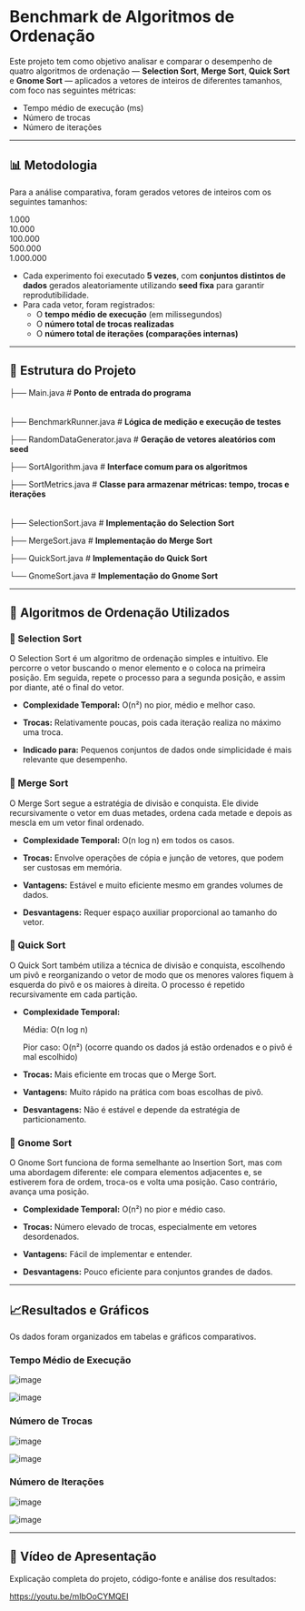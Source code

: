 # Benchmark de Algoritmos de Ordenação  

Este projeto tem como objetivo analisar e comparar o desempenho de quatro algoritmos de ordenação — **Selection Sort**, **Merge Sort**, **Quick Sort** e **Gnome Sort** — aplicados a vetores de inteiros de diferentes tamanhos, com foco nas seguintes métricas:

- Tempo médio de execução (ms)
- Número de trocas
- Número de iterações  

---

## 📊 Metodologia  

Para a análise comparativa, foram gerados vetores de inteiros com os seguintes tamanhos:

   1.000  
   10.000  
   100.000  
   500.000  
   1.000.000  

- Cada experimento foi executado **5 vezes**, com **conjuntos distintos de dados** gerados aleatoriamente utilizando **seed fixa** para garantir reprodutibilidade.
- Para cada vetor, foram registrados:
  - O **tempo médio de execução** (em milissegundos)
  - O **número total de trocas realizadas**
  - O **número total de iterações (comparações internas)**  

---

## 📁 Estrutura do Projeto  

├── Main.java # **Ponto de entrada do programa**  
<br>
<br>
├── BenchmarkRunner.java # **Lógica de medição e execução de testes**  

├── RandomDataGenerator.java # **Geração de vetores aleatórios com seed**  

├── SortAlgorithm.java # **Interface comum para os algoritmos**  

├── SortMetrics.java # **Classe para armazenar métricas: tempo, trocas e iterações**  
<br>
<br>
├── SelectionSort.java # **Implementação do Selection Sort**  

├── MergeSort.java # **Implementação do Merge Sort**  

├── QuickSort.java # **Implementação do Quick Sort**  

└── GnomeSort.java # **Implementação do Gnome Sort**  

---

## 🧠 Algoritmos de Ordenação Utilizados  

### 🔹 Selection Sort
O Selection Sort é um algoritmo de ordenação simples e intuitivo. Ele percorre o vetor buscando o menor elemento e o coloca na primeira posição. Em seguida, repete o processo para a segunda posição, e assim por diante, até o final do vetor.

- **Complexidade Temporal:** O(n²) no pior, médio e melhor caso.

- **Trocas:** Relativamente poucas, pois cada iteração realiza no máximo uma troca.

- **Indicado para:** Pequenos conjuntos de dados onde simplicidade é mais relevante que desempenho.

### 🔹 Merge Sort
O Merge Sort segue a estratégia de divisão e conquista. Ele divide recursivamente o vetor em duas metades, ordena cada metade e depois as mescla em um vetor final ordenado.

- **Complexidade Temporal:** O(n log n) em todos os casos.

- **Trocas:** Envolve operações de cópia e junção de vetores, que podem ser custosas em memória.

- **Vantagens:** Estável e muito eficiente mesmo em grandes volumes de dados.

- **Desvantagens:** Requer espaço auxiliar proporcional ao tamanho do vetor.

### 🔹 Quick Sort
O Quick Sort também utiliza a técnica de divisão e conquista, escolhendo um pivô e reorganizando o vetor de modo que os menores valores fiquem à esquerda do pivô e os maiores à direita. O processo é repetido recursivamente em cada partição.

- **Complexidade Temporal:**

     Média: O(n log n)
    
     Pior caso: O(n²) (ocorre quando os dados já estão ordenados e o pivô é mal escolhido)
    
- **Trocas:** Mais eficiente em trocas que o Merge Sort.

- **Vantagens:** Muito rápido na prática com boas escolhas de pivô.

- **Desvantagens:** Não é estável e depende da estratégia de particionamento.

### 🔹 Gnome Sort
O Gnome Sort funciona de forma semelhante ao Insertion Sort, mas com uma abordagem diferente: ele compara elementos adjacentes e, se estiverem fora de ordem, troca-os e volta uma posição. Caso contrário, avança uma posição.

- **Complexidade Temporal:** O(n²) no pior e médio caso.

- **Trocas:** Número elevado de trocas, especialmente em vetores desordenados.

- **Vantagens:** Fácil de implementar e entender.

- **Desvantagens:** Pouco eficiente para conjuntos grandes de dados.  

---

## 📈Resultados e Gráficos  

Os dados foram organizados em tabelas e gráficos comparativos.

### Tempo Médio de Execução

![image](https://github.com/user-attachments/assets/88acbbfe-5e61-4e6f-a3d0-4b6c7f146483)

![image](https://github.com/user-attachments/assets/f6f1214c-fe18-468f-ab81-8e1756622916)

### Número de Trocas

![image](https://github.com/user-attachments/assets/da9a3dc0-a4c1-4686-b949-68c0c7cf742c)

![image](https://github.com/user-attachments/assets/a104f0ff-f699-4cbc-9ec7-580dc69af72b)

### Número de Iterações  

![image](https://github.com/user-attachments/assets/b58500b1-1714-4b6f-a4b2-53887cf44901)

![image](https://github.com/user-attachments/assets/14ba2522-4ca7-464c-b917-b67e8ae225f1)

---

## 🎥 Vídeo de Apresentação  

Explicação completa do projeto, código-fonte e análise dos resultados:

https://youtu.be/mIbOoCYMQEI
